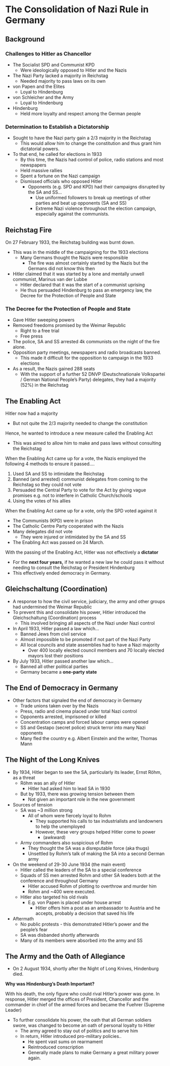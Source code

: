 # The Consolidation of Nazi Rule in Germany

## Background

### Challenges to Hitler as Chancellor

- The Socialist SPD and Communist KPD
    - Were ideologically opposed to Hitler and the Nazis
- The Nazi Party lacked a majority in Reichstag
    - Needed majority to pass laws on its own
- von Papen and the Elites
    - Loyal to Hindenburg
- von Schleicher and the Army
    - Loyal to Hindenburg
- Hindenburg
    - Held more loyalty and respect among the German people

### Determination to Establish a Dictatorship

- Sought to have the Nazi party gain a 2/3 majority in the Reichstag
    - This would allow him to change the constitution and thus grant him dictatorial powers.
- To that end, he called for elections in 1933
    - By this time, the Nazis had control of police, radio stations and most newspapers
    - Held massive rallies
    - Spent a fortune on the Nazi campaign
    - Dismissed officials who opposed Hitler
        - Opponents (e.g. SPD and KPD) had their campaigns disrupted by the SA and SS…
            - Use uniformed followers to break up meetings of other parties and beat up opponents (SA and SS)
            - Extreme Nazi violence throughout the election campaign, especially against the communists.

## Reichstag Fire

On 27 February 1933, the Reichstag building was burnt down.

- This was in the middle of the campaigning for the 1933 elections
    - Many Germans thought the Nazis were responsible
        - The fire was almost certainly started by the Nazis but the Germans did not know this then
- Hitler claimed that it was started by a lone and mentally unwell communist, Marinus van der Lubbe
    - Hitler declared that it was the start of a communist uprising
    - He thus persuaded Hindenburg to pass an emergency law, the Decree for the Protection of People and State

### The Decree for the Protection of People and State

- Gave Hitler sweeping powers
- Removed freedoms promised by the Weimar Republic
    - Right to a free trial
    - Free press
- The police, SA and SS arrested 4k communists on the night of the fire alone.
- Opposition party meetings, newspapers and radio broadcasts banned.
    - This made it difficult for the opposition to campaign in the 1933 elections
- As a result, the Nazis gained 288 seats
    - With the support of a further 52 DNVP (Deutschnationale Volkspartei / German National People’s Party) delegates, they had a majority (52%) in the Reichstag

## The Enabling Act

Hitler now had a majority

- But not quite the 2/3 majority needed to change the constitution

Hence, he wanted to introduce a new measure called the Enabling Act

- This was aimed to allow him to make and pass laws without consulting the Reichstag

When the Enabling Act came up for a vote, the Nazis employed the following 4 methods to ensure it passed….

1. Used SA and SS to intimidate the Reichstag
2. Banned (and arrested) communist delegates from coming to the Reichstag so they could not vote
3. Persuaded the Central Party to vote for the Act by giving vague promises e.g. not to interfere in Catholic Church/schools
4. Using the votes of his allies

When the Enabling Act came up for a vote, only the SPD voted against it

- The Communists (KPD) were in prison
- The Catholic Centre Party cooperated with the Nazis
- Many delegates did not vote
    - They were injured or intimidated by the SA and SS
- The Enabling Act was passed on 24 March.

With the passing of the Enabling Act, Hitler was not effectively a **dictator**

- For the **next four years,** if he wanted a new law he could pass it without needing to consult the Reichstag or President Hindenburg
- This effectively ended democracy in Germany.

## Gleichschaltung (Coordination)

- A response to how the civil service, judiciary, the army and other groups had undermined the Weimar Republic
- To prevent this and consolidate his power, Hitler introduced the Gleichschaltung (Coordination) process
    - This involved bringing all aspects of the Nazi under Nazi control
- In April 1933, Hitler passed a law which…
    - Banned Jews from civil service
    - Almost impossible to be promoted if not part of the Nazi Party
    - All local councils and state assemblies had to have a Nazi majority
        - Over 400 locally elected council members and 70 locally elected mayors lost their positions
- By July 1933, Hitler passed another law which…
    - Banned all other political parties
    - Germany became a **one-party state**

## The End of Democracy in Germany

- Other factors that signaled the end of democracy in Germany
    - Trade unions taken over by the Nazis
    - Press, radio and cinema placed under total Nazi control
    - Opponents arrested, imprisoned or killed
    - Concentration camps and forced labour camps were opened
    - SS and Gestapo (secret police) struck terror into many Nazi opponents
    - Many fled the country e.g. Albert Einstein and the writer, Thomas Mann

## The Night of the Long Knives

- By 1934, Hitler began to see the SA, particularly its leader, Ernst Röhm, as a threat
    - Röhm was an ally of Hitler
        - Hitler had asked him to lead SA in 1930
    - But by 1933, there was growing tension between them
        - Not given an important role in the new government
- Sources of tension
    - SA was ~3 million strong
        - All of whom were fiercely loyal to Rohm
            - They supported his calls to tax industrialists and landowners to help the unemployed
            - However, these very groups helped Hitler come to power
                - (awkward)
    - Army commanders also suspicious of Rohm
        - They thought the SA was a disreputable force (aka thugs)
        - Unsettled by Rohm’s talk of making the SA into a second German army
- On the weekend of 29-30 June 1934 (the main event)
    - Hitler called the leaders of the SA to a special conference
    - Squads of SS men arrested Rohm and other SA leaders both at the conference and throughout Germany
        - Hitler accused Rohm of plotting to overthrow and murder him
        - Rohm and ~400 were executed.
    - Hitler also targeted his old rivals
        - E.g. von Papen is placed under house arrest
            - Hitler offers him a post as an ambassador to Austria and he accepts, probably a decision that saved his life
- Aftermath
    - No public protests - this demonstrated Hitler’s power and the people’s fear
    - SA was disbanded shortly afterwards
    - Many of its members were absorbed into the army and SS

## The Army and the Oath of Allegiance

- On 2 August 1934, shortly after the Night of Long Knives, Hindenburg died.

**Why was Hindenburg’s Death Important?**

With his death, the only figure who could rival Hitler’s power was gone. In response, Hitler merged the offices of President, Chancellor and the commander in chief of the armed forces and became the Fuehrer (Supreme Leader)

- To further consolidate his power, the oath that all German soldiers swore, was changed to become an oath of personal loyalty to Hitler
    - The army agreed to stay out of politics and to serve him
    - In return, Hitler introduced pro-military policies..
        - He spent vast sums on rearmament
        - Reintroduced conscription
        - Generally made plans to make Germany a great military power again.